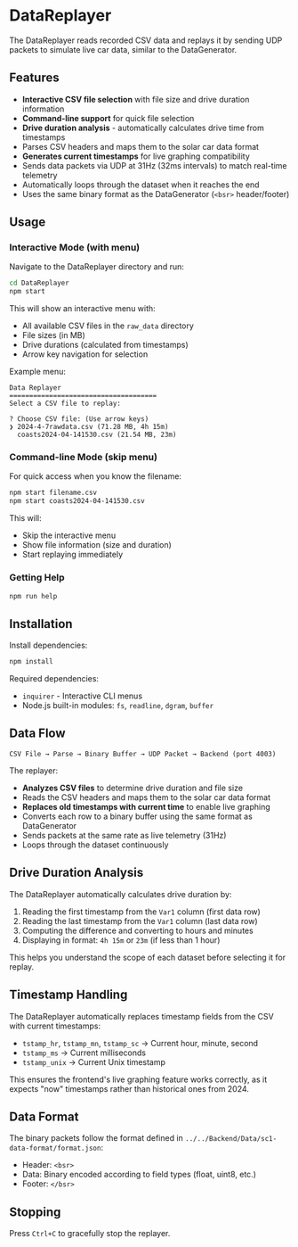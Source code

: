 # DataReplayer

The DataReplayer reads recorded CSV data and replays it by sending UDP packets to simulate live car data, similar to the DataGenerator.

## Features

- **Interactive CSV file selection** with file size and drive duration information
- **Command-line support** for quick file selection
- **Drive duration analysis** - automatically calculates drive time from timestamps
- Parses CSV headers and maps them to the solar car data format
- **Generates current timestamps** for live graphing compatibility
- Sends data packets via UDP at 31Hz (32ms intervals) to match real-time telemetry
- Automatically loops through the dataset when it reaches the end
- Uses the same binary format as the DataGenerator (`<bsr>` header/footer)

## Usage

### Interactive Mode (with menu)
Navigate to the DataReplayer directory and run:
```bash
cd DataReplayer
npm start
```

This will show an interactive menu with:
- All available CSV files in the `raw_data` directory
- File sizes (in MB)
- Drive durations (calculated from timestamps)
- Arrow key navigation for selection

Example menu:
```
Data Replayer
=====================================
Select a CSV file to replay:

? Choose CSV file: (Use arrow keys)
❯ 2024-4-7rawdata.csv (71.28 MB, 4h 15m) 
  coasts2024-04-141530.csv (21.54 MB, 23m)
```

### Command-line Mode (skip menu)
For quick access when you know the filename:
```bash
npm start filename.csv
npm start coasts2024-04-141530.csv
```

This will:
- Skip the interactive menu
- Show file information (size and duration)
- Start replaying immediately

### Getting Help
```bash
npm run help
```

## Installation

Install dependencies:
```bash
npm install
```

Required dependencies:
- `inquirer` - Interactive CLI menus
- Node.js built-in modules: `fs`, `readline`, `dgram`, `buffer`

## Data Flow

```
CSV File → Parse → Binary Buffer → UDP Packet → Backend (port 4003)
```

The replayer:
- **Analyzes CSV files** to determine drive duration and file size
- Reads the CSV headers and maps them to the solar car data format
- **Replaces old timestamps with current time** to enable live graphing
- Converts each row to a binary buffer using the same format as DataGenerator
- Sends packets at the same rate as live telemetry (31Hz)
- Loops through the dataset continuously

## Drive Duration Analysis

The DataReplayer automatically calculates drive duration by:
1. Reading the first timestamp from the `Var1` column (first data row)
2. Reading the last timestamp from the `Var1` column (last data row)
3. Computing the difference and converting to hours and minutes
4. Displaying in format: `4h 15m` or `23m` (if less than 1 hour)

This helps you understand the scope of each dataset before selecting it for replay.

## Timestamp Handling

The DataReplayer automatically replaces timestamp fields from the CSV with current timestamps:
- `tstamp_hr`, `tstamp_mn`, `tstamp_sc` → Current hour, minute, second
- `tstamp_ms` → Current milliseconds
- `tstamp_unix` → Current Unix timestamp

This ensures the frontend's live graphing feature works correctly, as it expects "now" timestamps rather than historical ones from 2024.

## Data Format

The binary packets follow the format defined in `../../Backend/Data/sc1-data-format/format.json`:
- Header: `<bsr>`
- Data: Binary encoded according to field types (float, uint8, etc.)
- Footer: `</bsr>`

## Stopping

Press `Ctrl+C` to gracefully stop the replayer.